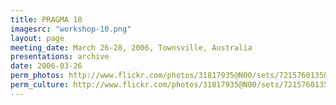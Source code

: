 ```yaml
---
title: PRAGMA 10
imagesrc: "workshop-10.png"
layout: page
meeting_date: March 26-28, 2006, Townsville, Australia
presentations: archive
date: 2006-03-26
perm_photos: http://www.flickr.com/photos/31817935@N00/sets/72157601350903080/
perm_culture: http://www.flickr.com/photos/31817935@N00/sets/72157601357193173/
---
```


